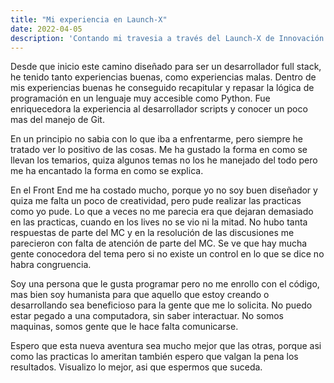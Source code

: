 ```yaml
---
title: "Mi experiencia en Launch-X"
date: 2022-04-05
description: 'Contando mi travesia a través del Launch-X de Innovación Virtual'
---
```


Desde que inicio este camino diseñado para ser un desarrollador full stack, he tenido tanto experiencias buenas, como experiencias malas. 
Dentro de mis experiencias buenas he conseguido recapitular y repasar la lógica de programación en un lenguaje muy accesible como Python. Fue enriquecedora la experiencia
al desarrollador scripts y conocer un poco mas del manejo de Git.

En un principio no sabia con lo que iba a enfrentarme, pero siempre he tratado ver lo positivo de las cosas. Me ha gustado la forma en como se llevan los temarios, 
quiza algunos temas no los he manejado del todo pero me ha encantado la forma en como se explica.

En el Front End me ha costado mucho, porque yo no soy buen diseñador y quiza me falta un poco de creatividad, pero pude realizar las practicas como yo pude. Lo que 
a veces no me parecia era que dejaran demasiado en las practicas, cuando en los lives no se vio ni la mitad. No hubo tanta respuestas de parte del MC y en la resolución 
de las discusiones me parecieron con falta de atención de parte del MC. Se ve que hay mucha gente conocedora del tema pero si no existe un control en lo que se dice 
no habra congruencia.

Soy una persona que le gusta programar pero no me enrollo con el código, mas bien soy humanista para que aquello que estoy creando o desarrollando sea beneficioso para 
la gente que me lo solicita. No puedo estar pegado a una computadora, sin saber interactuar. No somos maquinas, somos gente que le hace falta comunicarse.

Espero que esta nueva aventura sea mucho mejor que las otras, porque asi como las practicas lo ameritan también espero que valgan la pena los resultados. Visualizo lo mejor, 
asi que espermos que suceda.
